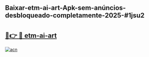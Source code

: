 ## Baixar-etm-ai-art-Apk-sem-anúncios-desbloqueado-completamente-2025-#1jsu2

# <h2><a href="https://ainizakaria.my?title=etm-ai-art&ref=22M">🔗👉 🔴 etm-ai-art</a></h2>

[![acn](https://github.com/user-attachments/assets/0f9c940e-d8b0-45ae-aac7-cd30a18b3e1c)](https://ainizakaria.my?title=etm-ai-art&ref=22M)

